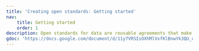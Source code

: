 ```yaml
---
title: 'Creating open standards: Getting started'
nav:
    title: Getting started
    order: 1
description: Open standards for data are reusable agreements that make it easier for people and organisations to publish, access, share and use better quality data. Creating a new open standard is time and resource intensive. Before creating a standard, it’s useful to take a considered approach.
gdoc: 'https://docs.google.com/document/d/11y7VRSIsOXhMlVxfKlBnwYk3QU_uppb_RMN0wzXF6mg/edit'
---
```

